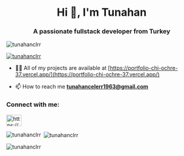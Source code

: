 <h1 align="center">Hi 👋, I'm Tunahan</h1>
<h3 align="center">A passionate fullstack developer from Turkey</h3>

<p align="left"> <img src="https://komarev.com/ghpvc/?username=tunahanclrr&label=Profile%20views&color=0e75b6&style=flat" alt="tunahanclrr" /> </p>

<p align="left"> <a href="https://github.com/ryo-ma/github-profile-trophy"><img src="https://github-profile-trophy.vercel.app/?username=tunahanclrr" alt="tunahanclrr" /></a> </p>

- 👨‍💻 All of my projects are available at [https://portfolio-chi-ochre-37.vercel.app/](https://portfolio-chi-ochre-37.vercel.app/)

- 📫 How to reach me **tunahancelerr1963@gmail.com**

<h3 align="left">Connect with me:</h3>
<p align="left">
<a href="https://linkedin.com/in/https://tr.linkedin.com/in/tunahan-%C3%A7eler-05a7a5249" target="blank"><img align="center" src="https://raw.githubusercontent.com/rahuldkjain/github-profile-readme-generator/master/src/images/icons/Social/linked-in-alt.svg" alt="https://www.linkedin.com/in/tunahan-%c3%a7eler-05a7a5249/" height="30" width="40" /></a>
</p>


<p><img align="left" src="https://github-readme-stats.vercel.app/api/top-langs?username=tunahanclrr&show_icons=true&locale=en&layout=compact" alt="tunahanclrr" /></p>

<p>&nbsp;<img align="center" src="https://github-readme-stats.vercel.app/api?username=tunahanclrr&show_icons=true&locale=en" alt="tunahanclrr" /></p>

<p><img align="center" src="https://github-readme-streak-stats.herokuapp.com/?user=tunahanclrr&" alt="tunahanclrr" /></p>
